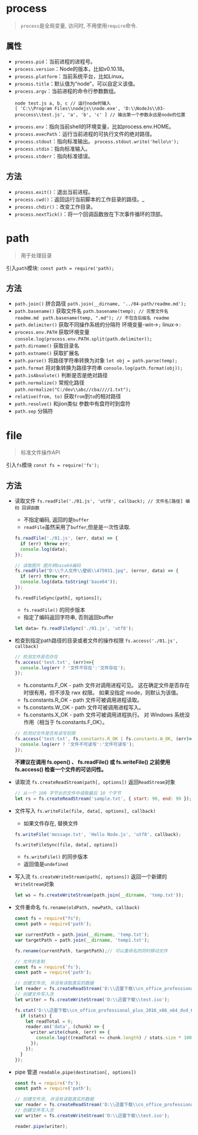 process
===

> `process`是全局变量, 访问时, 不用使用`require`命令.

属性
---

+ `process.pid`：当前进程的进程号。
+ `process.version`：Node的版本，比如v0.10.18。
+ `process.platform`：当前系统平台，比如Linux。
+ `process.title`：默认值为“node”，可以自定义该值。
+ `process.argv`：当前进程的命令行参数数组。
  ```jsvascript
  node test.js a, b, c // 运行node时输入
  [ 'C:\\Program Files\\nodejs\\node.exe', 'D:\\NodeJs\\03-proccess\\test.js', 'a', 'b', 'c' ] // 输出第一个参数永远是node的位置
  ```
+ `process.env`：指向当前shell的环境变量，比如process.env.HOME。
+ `process.execPath`：运行当前进程的可执行文件的绝对路径。
+ `process.stdout`：指向标准输出。
  `process.stdout.write('hello\n');`
+ `process.stdin`：指向标准输入。
+ `process.stderr`：指向标准错误。

方法
---
+ `process.exit()`：退出当前进程。
+ `process.cwd()`：返回运行当前脚本的工作目录的路径。_
+ `process.chdir()`：改变工作目录。
+ `process.nextTick()`：将一个回调函数放在下次事件循环的顶部。


path
===

> 用于处理目录

引入`path`模块: `const path = require('path);`

方法
---

+ `path.join()` 拼合路径
  `path.join(__dirname, '../04-path/readme.md');`
+ `path.basename()` 获取文件名
  `path.basename(temp); // 完整文件名 readme.md `
  `path.basename(temp, ".md"); // 不包含后缀名 readme`
+ `path.delimiter()` 获取不同操作系统的分隔符
  环境变量-win->`;`  linux->`:`
+ `process.env.PATH` 获取环境变量
  `console.log(process.env.PATH.split(path.delimiter));`
+ `path.dirname()` 获取目录名
+ `path.extname()` 获取扩展名
+ `path.parse()` 将路径字符串转换为对象
  `let obj = path.parse(temp);`
+ `path.format` 将对象转换为路径字符串
  `console.log(path.format(obj));`
+ `path.isAbsolute()` 判断是否是绝对路径
+ `path.normalize()` 常规化路径
  `path.normalize("C:/dev\\abc//cba////1.txt");`
+ `relative(from, to)` 获取`from`到`to`的相对路径
+ `path.resolve()` 和jion类似 参数中有盘符时到盘符
+ `path.sep` 分隔符
  
file
===

> 标准文件操作API

引入`fs`模块 `const fs = require('fs');`

方法
---
+ 读取文件
  `fs.readFile('./01.js', 'utf8', callback); // 文件名[路径] 编码 回调函数`
  + 不指定编码, 返回的是`buffer`
  + `readFile`虽然采用了`buffer`,但是是一次性读取.
  ```javascript
  fs.readFile('./01.js', (err, data) => {
    if (err) throw err;
    console.log(data);
  });

  // 读取图片 图片转base64编码
  fs.readFile("D:\\个人文件\\壁纸\\475931.jpg", (error, data) => {
    if (err) throw err;
    console.log(data.toString('base64'));
  });
  ```
  `fs.readFileSync(path[, options]);` 
  + `fs.readFile()` 的同步版本
  + 指定了编码返回字符串, 否则返回buffer
  ```javascript
  let data= fs.readFileSync('./01.js', 'utf8');
  ```
+ 检查到指定path路径的目录或者文件的操作权限
  `fs.access('./01.js', callback)`
  ```javascript
  // 检测文件是否存在
  fs.access('test.txt', (err)=>{
    console.log(err ? '文件不存在':'文件存在');
  });
  ```
  + fs.constants.F_OK - path 文件对调用进程可见。 这在确定文件是否存在时很有用，但不涉及 rwx 权限。 如果没指定 mode，则默认为该值。
  + fs.constants.R_OK - path 文件可被调用进程读取。
  + fs.constants.W_OK - path 文件可被调用进程写入。
  + fs.constants.X_OK - path 文件可被调用进程执行。 对 Windows 系统没作用（相当于 fs.constants.F_OK）。
  ```javascript
  // 检测对文件是否有读写权限
  fs.access('test.txt', fs.constants.R_OK | fs.constants.W_OK, (err)=>{
    console.log(err ? '文件不可读写':'文件可读写');
  });
  ```
  **不建议在调用 fs.open() 、 fs.readFile() 或 fs.writeFile() 之前使用 fs.access() 检查一个文件的可访问性。**

+ 读取流
  `fs.createReadStream(path[, options])` 返回`ReadStream`对象
  ```javascript
  // 从一个 100 字节长的文件中读取最后 10 个字节
  let rs = fs.createReadStream('sample.txt', { start: 90, end: 99 });
  ```
+ 文件写入
  `fs.writeFile(file, data[, options], callback)`
  + 如果文件存在, 替换文件
  ```javascript
  fs.writeFile('message.txt', 'Hello Node.js', 'utf8', callback);
  ```
  `fs.writeFileSync(file, data[, options])` 
  + `fs.writeFile()` 的同步版本
  + 返回值是`undefined`
+ 写入流
  `fs.createWriteStream(path[, options])` 返回一个新建的`WriteStream`对象
  ```javascript
  let ws = fs.createWriteStream(path.join(__dirname, 'temp.txt'));
  ```

+ 文件重命名
  `fs.rename(oldPath, newPath, callback)`
  ```javascript
  const fs = require("fs");
  const path = require('path');

  var currentPath = path.join(__dirname, 'temp.txt');
  var targetPath = path.join(__dirname, 'temp1.txt');

  fs.rename(currentPath, targetPath);// 可以重命名的同时移动文件
  ```
  ```javascript
  // 文件的复制
  const fs = require('fs');
  const path = require('path');

  // 创建文件流, 并没有读取真实的数据
  let reader = fs.createReadStream('D:\\迅雷下载\\cn_office_professional_plus_2016_x86_x64_dvd_6969182.iso');
  // 创建文件写入流
  let writer = fs.createWriteStream('D:\\迅雷下载\\test.iso');

  fs.stat('D:\\迅雷下载\\cn_office_professional_plus_2016_x86_x64_dvd_6969182.iso', (err, stats) => {
    if (stats) {
      let readTotal = 0;
      reader.on('data', (chunk) => {
        writer.write(chunk, (err) => {
          console.log(((readTotal += chunk.length) / stats.size * 100) + '%');
        });
      });
    }
  });
  ```
+ pipe 管道
  `readable.pipe(destination[, options])`
  ```javascript
  const fs = require('fs');
  const path = require('path');

  // 创建文件流, 并没有读取真实的数据
  var reader = fs.createReadStream('D:\\迅雷下载\\cn_office_professional_plus_2016_x86_x64_dvd_6969182.iso');
  // 创建文件写入流
  var writer = fs.createWriteStream('D:\\迅雷下载\\test.iso');

  reader.pipe(writer);
  ```


